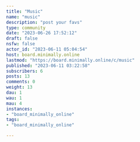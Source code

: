 ```yaml
---
title: "Music" 
name: "music"
description: "post your favs"
type: community
date: "2023-06-26 17:52:12"
draft: false
nsfw: false
actor_id: "2023-06-11 05:04:54"
host: board.minimally.online
lastmod: "https://board.minimally.online/c/music"
published: "2023-06-11 03:22:58"
subscribers: 6
posts: 13
comments: 0
weight: 13
dau: 1
wau: 1
mau: 4
instances:
- "board_minimally_online"
tags: 
- "board_minimally_online"

---
```

